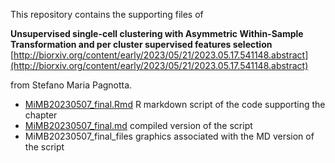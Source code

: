 This repository contains the supporting files of 

**Unsupervised single-cell clustering with Asymmetric Within-Sample Transformation and per cluster supervised features selection**
[http://biorxiv.org/content/early/2023/05/21/2023.05.17.541148.abstract](http://biorxiv.org/content/early/2023/05/21/2023.05.17.541148.abstract)

from Stefano Maria Pagnotta.


- [MiMB20230507_final.Rmd](MiMB20230507_final.Rmd) R markdown script of the code supporting the chapter
- [MiMB20230507_final.md](MiMB20230507_final.md) compiled version of the script
- MiMB20230507_final_files graphics associated with the MD version of the script
